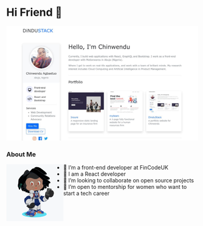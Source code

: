 # Hi Friend 👋

<img src="https://raw.githubusercontent.com/dindustack/dindustack/master/dindustack-surge-sh.jpg">

### About Me
<img align="left" width="150" height="150" src="https://raw.githubusercontent.com/dindustack/dindustack/master/octocat.png">
 
- 🔭 I’m a front-end developer at FinCodeUK
- 🌱 I am a React developer
- 👯 I’m looking to collaborate on open source projects
- 🤔 I’m open to mentorship for women who want to start a tech career

